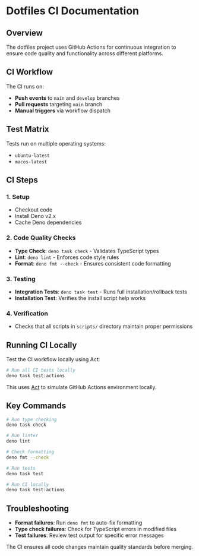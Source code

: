 # Dotfiles CI Documentation

## Overview

The dotfiles project uses GitHub Actions for continuous integration to ensure code quality and functionality across different platforms.

## CI Workflow

The CI runs on:
- **Push events** to `main` and `develop` branches
- **Pull requests** targeting `main` branch
- **Manual triggers** via workflow dispatch

## Test Matrix

Tests run on multiple operating systems:
- `ubuntu-latest`
- `macos-latest`

## CI Steps

### 1. Setup
- Checkout code
- Install Deno v2.x
- Cache Deno dependencies

### 2. Code Quality Checks
- **Type Check**: `deno task check` - Validates TypeScript types
- **Lint**: `deno lint` - Enforces code style rules
- **Format**: `deno fmt --check` - Ensures consistent code formatting

### 3. Testing
- **Integration Tests**: `deno task test` - Runs full installation/rollback tests
- **Installation Test**: Verifies the install script help works

### 4. Verification
- Checks that all scripts in `scripts/` directory maintain proper permissions

## Running CI Locally

Test the CI workflow locally using Act:

```bash
# Run all CI tests locally
deno task test:actions
```

This uses [Act](https://github.com/nektos/act) to simulate GitHub Actions environment locally.

## Key Commands

```bash
# Run type checking
deno task check

# Run linter
deno lint

# Check formatting
deno fmt --check

# Run tests
deno task test

# Run CI locally
deno task test:actions
```

## Troubleshooting

- **Format failures**: Run `deno fmt` to auto-fix formatting
- **Type check failures**: Check for TypeScript errors in modified files
- **Test failures**: Review test output for specific error messages

The CI ensures all code changes maintain quality standards before merging.